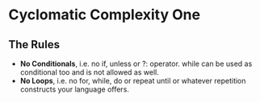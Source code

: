 # Cyclomatic Complexity One

## The Rules

- **No Conditionals**, i.e. no if, unless or ?: operator. while can be used as conditional too and is not allowed as well.
- **No Loops**, i.e. no for, while, do or repeat until or whatever repetition constructs your language offers.

